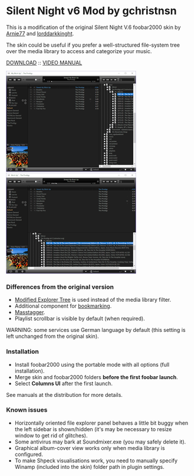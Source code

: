 # Silent Night v6 Mod by gchristnsn

This is a modification of the original Silent Night V.6 foobar2000 skin by [Arnie77](http://arnie77.deviantart.com/art/Silent-Night-V-6-154667359) and [lorddarkkinght](http://lorddarknight.deviantart.com/art/Silent-Night-v6-2-687027257).

The skin could be useful if you prefer a well-structured file-system tree over the media library to access and categorize your music.

[DOWNLOAD](https://github.com/GChristensen/silentnight_v6_mod_foobar2000_skin/releases/download/v1(6.2)/silent_night_mod.zip) :: [VIDEO MANUAL](https://youtu.be/2QaeGk9ChKo)

<img src="https://github.com/GChristensen/silentnight_v6_mod_foobar2000_skin/blob/master/screen1.png"/>&nbsp;&nbsp;<img src="https://github.com/GChristensen/silentnight_v6_mod_foobar2000_skin/blob/master/screen2.png"/>

### Differences from the original version

- [Modified Explorer Tree](https://github.com/GChristensen/foo_uie_explorer_mod) is used instead of the media library filter. 
- Additional component for [bookmarking](http://www.hydrogenaudio.org/forums/index.php?showtopic=46612&amp;hl=).
- [Masstagger](https://www.foobar2000.org/components/view/foo_masstag).
- Playlist scrollbar is visible by default (when required).

WARNING: some services use German language by default (this setting is left unchanged from the original skin).

### Installation

- Install foobar2000 using the portable mode with all options (full installation).
- Merge skin and foobar2000 folders **before the first foobar launch**.
- Select **Columns UI** after the first launch.

See manuals at the distribution for more details.

### Known issues

- Horizontally oriented file explorer panel behaves a little bit buggy when the left sidebar is shown/hidden (it's may be necessary to resize window to get rid of glitches).
- Some antivirus may bark at Soundmixer.exe (you may safely delete it).
- Graphical album-cover view works only when media library is configured.
- To make Shpeck visualisations work, you need to manually specify Winamp (included into the skin) folder path in plugin settings.